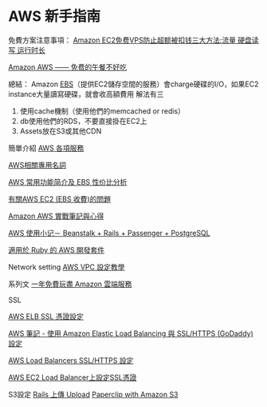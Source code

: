 # AWS 新手指南

免費方案注意事項：
[Amazon EC2免费VPS防止超额被扣钱三大方法:流量 硬盘读写 运行时长](http://www.freehao123.com/amazon-ec2/)

[Amazon AWS —— 免费的午餐不好吃](http://bropaul.com/post/amazon-aws-in-practice)

總結：
Amazon [EBS](https://aws.amazon.com/tw/ebs/)（提供EC2儲存空間的服務）會charge硬碟的I\/O，如果EC2 instance大量讀寫硬碟，就會收高額費用
解法有三

1. 使用cache機制（使用他們的memcached or redis）
2. db使用他們的RDS，不要直接掛在EC2上  
3. Assets放在S3或其他CDN

簡單介紹
[AWS 各項服務](http://blog.jex.tw/blog/2014/10/29/aws/)

[AWS相關專用名詞](http://lp43-aws.blogspot.tw/2012/05/aws.html)

[AWS 常用功能简介及 EBS 性价比分析](https://blog.laisky.com/p/aws-ec2-ebs/)


[有關AWS EC2 \(EBS 收費\)的問題](http://blog.wabow.com/archives/2634)

[Amazon AWS 實戰筆記與心得](https://blog.hinablue.me/entry/aws-working-with-amazon-aws/)

[AWS 使用小记－ Beanstalk + Rails + Passenger + PostgreSQL](http://cocacolacat.github.io/2016/03/04/setup-aws-beanstalk-rails-pg.html)

[適用於 Ruby 的 AWS 開發套件](https://aws.amazon.com/tw/sdk-for-ruby/)

Network setting
[AWS VPC 設定教學](http://blog.yslin.tw/2014/02/aws-vpc.html)

系列文
[一年免費玩盡 Amazon 雲端服務](http://www.hkitblog.com/?p=24354)



SSL

[AWS ELB SSL 憑證設定](https://tzangms.com/aws-elb-ssl-certificate-setup/)

[AWS 筆記 - 使用 Amazon Elastic Load Balancing 與 SSL\/HTTPS \(GoDaddy\) 設定](http://blog.changyy.org/2014/04/aws-amazon-elastic-load-balancing.html)

[AWS Load Balancers SSL\/HTTPS 設定](http://jade.logdown.com/posts/233257-aws-load-balancers-set-ssl-https)

[AWS EC2 Load Balancer上設定SSL憑證](http://www.petekcchen.com/2014/06/configure-ssl-on-aws-ec2-load-balancer.html)



S3設定
[Rails 上傳 Upload](http://blog.jex.tw/blog/2015/07/13/rails-upload/)
[Paperclip with Amazon S3](https://github.com/thoughtbot/paperclip/wiki/Paperclip-with-Amazon-S3)

